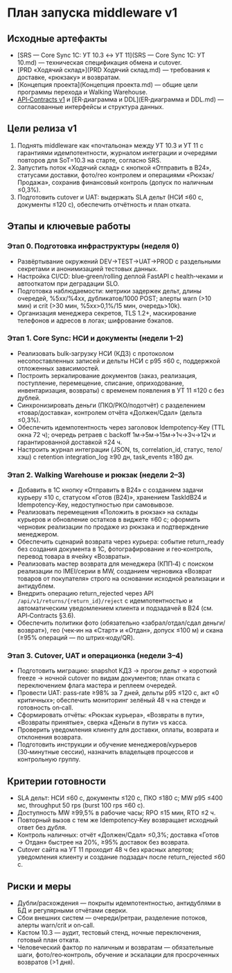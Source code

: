 # План запуска middleware v1

## Исходные артефакты
- [SRS — Core Sync 1С: УТ 10.3 ↔ УТ 11](SRS — Core Sync 1С: УТ 10.md) — техническая спецификация обмена и cutover.
- [PRD «Ходячий склад»](PRD Ходячий склад.md) — требования к доставке, «рюкзаку» и возвратам.
- [Концепция проекта](Концепция проекта.md) — общие цели программы перехода и Walking Warehouse.
- [API‑Contracts v1](API‑Contracts.md) и [ER‑диаграмма и DDL](ER‑диаграмма и DDL.md) — согласованные интерфейсы и структура данных.

## Цели релиза v1
1. Поднять middleware как «почтальона» между УТ 10.3 и УТ 11 с гарантиями идемпотентности, журналом интеграции и очередями повторов для SoT=10.3 на старте, согласно SRS.
2. Запустить поток «Ходячий склад» с кнопкой «Отправить в B24», статусами доставки, фото/гео контролем и операциями «Рюкзак/Продажа», сохранив финансовый контроль (допуск по наличным ≤0,3%).
3. Подготовить cutover и UAT: выдержать SLA дельт (НСИ ≤60 с, документы ≤120 с), обеспечить отчётность и план отката.

## Этапы и ключевые работы
### Этап 0. Подготовка инфраструктуры (неделя 0)
- Развёртывание окружений DEV→TEST→UAT→PROD с раздельными секретами и анонимизацией тестовых данных.
- Настройка CI/CD: blue‑green/rolling деплой FastAPI с health‑чеками и автооткатом при деградации SLO.
- Подготовка наблюдаемости: метрики задержек дельт, длины очередей, %5xx/%4xx, дубликатов/1000 POST; алерты warn (>10 мин) и crit (>30 мин, %5xx>0,1%/15 мин, очередь>10k).
- Организация менеджера секретов, TLS 1.2+, маскирование телефонов и адресов в логах; шифрование бэкапов.

### Этап 1. Core Sync: НСИ и документы (недели 1–2)
- Реализовать bulk‑загрузку НСИ (КД3) с протоколом несопоставленных записей и дельты НСИ с p95 ≤60 с, поддержкой отложенных зависимостей.
- Построить зеркалирование документов (заказ, реализация, поступление, перемещение, списание, оприходование, инвентаризация, возвраты) с временем появления в УТ 11 ≤120 с без дублей.
- Синхронизировать деньги (ПКО/РКО/подотчёт) с разделением «товар/доставка», контролем отчёта «Должен/Сдал» (дельта ≤0,3%).
- Обеспечить идемпотентность через заголовок Idempotency‑Key (TTL окна 72 ч); очередь ретраев с backoff 1м→5м→15м→1ч→3ч→12ч и гарантированной доставкой ≤24 ч.
- Настроить журнал интеграции (JSON, ts, correlation_id, статус, тело/хэш) с retention integration_log ≥90 дн, task_events ≥180 дн.

### Этап 2. Walking Warehouse и рюкзак (недели 2–3)
- Добавить в 1С кнопку «Отправить в B24» с созданием задачи курьеру ≤10 с, статусом «Готов (B24)», хранением TaskIdB24 и Idempotency-Key, недоступностью при самовывозе.
- Реализовать перемещения «Положить в рюкзак» на склады курьеров и обновление остатков в виджете ≤60 с; оформить черновик реализации по продаже из рюкзака и подтверждение менеджером.
- Обеспечить сценарий возврата через курьера: событие return_ready без создания документа в 1С, фотографирование и гео‑контроль, перевод товара в ячейку «Возвраты».
- Реализовать мастер возврата для менеджера (КПП‑4) с поиском реализации по IMEI/серии в MW, созданием черновика «Возврат товаров от покупателя» строго на основании исходной реализации и антидублем.
- Внедрить операцию return_rejected через API `/api/v1/returns/{return_id}/reject` с идемпотентностью и автоматическим уведомлением клиента и подзадачей в B24 (см. API‑Contracts §3.6).
- Обеспечить политики фото (обязательно «забрал/отдал/сдал деньги/возврат»), гео (чек‑ин на «Старт» и «Отдан», допуск ≤100 м) и скана (≥95% операций — по штрих‑коду/QR).

### Этап 3. Cutover, UAT и операционка (недели 3–4)
- Подготовить миграцию: snapshot КД3 → прогон дельт → короткий freeze → ночной cutover по видам документов; план отката с переключением флага мастера и реплеем очередей.
- Провести UAT: pass‑rate ≥98% за 7 дней, дельты p95 ≤120 с, акт «0 критичных»; обеспечить мониторинг зелёный 48 ч на стенде и готовность on‑call.
- Сформировать отчёты: «Рюкзак курьера», «Возвраты в пути», «Возвраты принятые», сверка «Деньги в пути» vs касса.
- Проверить уведомления клиенту для доставки, оплаты, возврата и отклонения возврата.
- Подготовить инструкции и обучение менеджеров/курьеров (30‑минутные сессии), назначить владельцев процессов и контрольную группу.

## Критерии готовности
- SLA дельт: НСИ ≤60 с, документы ≤120 с, ПКО ≤180 с; MW p95 ≤400 мс, throughput 50 rps (burst 100 rps ≤60 с).
- Доступность MW ≥99,5% в рабочие часы; RPO ≤15 мин, RTO ≤2 ч.
- Повторный вызов с тем же Idempotency‑Key возвращает исходный ответ без дубля.
- Контроль наличных: отчёт «Должен/Сдал» ≤0,3%; доставка «Готов → Отдан» быстрее на 20%, ≥95% доставок без возврата.
- Cutover сайта на УТ 11 проходит 48 ч без красных алертов; уведомления клиенту и создание подзадач после return_rejected ≤60 с.

## Риски и меры
- Дубли/расхождения — покрыты идемпотентностью, антидублями в БД и регулярными отчётами сверки.
- Сбои внешних систем — очереди/ретраи, разделение потоков, алерты warn/crit и on‑call.
- Кастом 10.3 — аудит, тестовый стенд, ночные переключения, готовый план отката.
- Человеческий фактор по наличным и возвратам — обязательные шаги, фото/гео‑контроль, обучение и эскалации для просроченных возвратов (>1 дня).

